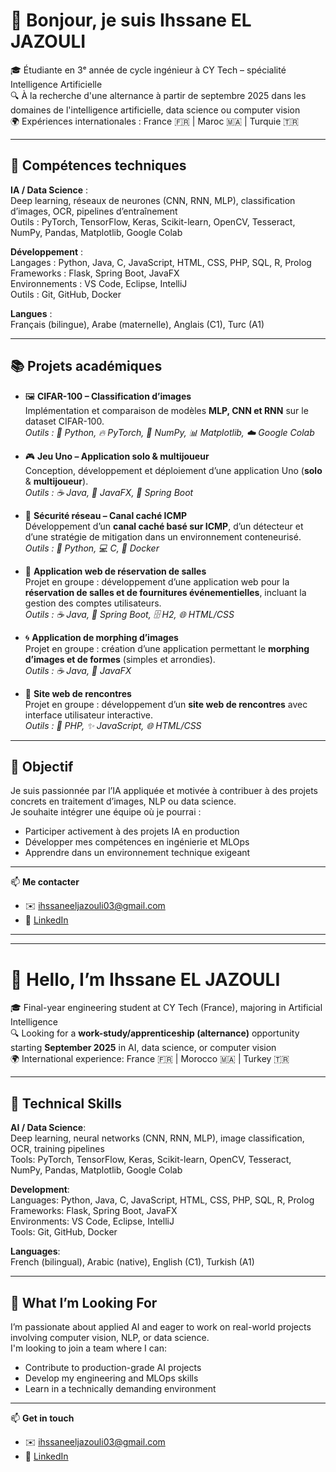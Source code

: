 # 👋 Bonjour, je suis Ihssane EL JAZOULI

🎓 Étudiante en 3ᵉ année de cycle ingénieur à CY Tech – spécialité Intelligence Artificielle  
🔍 À la recherche d'une alternance à partir de septembre 2025 dans les domaines de l'intelligence artificielle, data science ou computer vision  
🌍 Expériences internationales : France 🇫🇷 | Maroc 🇲🇦 | Turquie 🇹🇷

---

## 🧠 Compétences techniques

**IA / Data Science** :  
Deep learning, réseaux de neurones (CNN, RNN, MLP), classification d’images, OCR, pipelines d’entraînement  
Outils : PyTorch, TensorFlow, Keras, Scikit-learn, OpenCV, Tesseract, NumPy, Pandas, Matplotlib, Google Colab

**Développement** :  
Langages : Python, Java, C, JavaScript, HTML, CSS, PHP, SQL, R, Prolog  
Frameworks : Flask, Spring Boot, JavaFX  
Environnements : VS Code, Eclipse, IntelliJ  
Outils : Git, GitHub, Docker

**Langues** :  
Français (bilingue), Arabe (maternelle), Anglais (C1), Turc (A1)

---
## 📚 Projets académiques  

- 🖼️ **CIFAR-100 – Classification d’images**  
  Implémentation et comparaison de modèles **MLP, CNN et RNN** sur le dataset CIFAR-100.  
  *Outils : 🐍 Python, 🔥 PyTorch, 🔢 NumPy, 📊 Matplotlib, ☁️ Google Colab*  

- 🎮 **Jeu Uno – Application solo & multijoueur**  
  Conception, développement et déploiement d’une application Uno (**solo** & **multijoueur**).  
  *Outils : ☕ Java, 🎨 JavaFX, 🌱 Spring Boot*  

- 🔐 **Sécurité réseau – Canal caché ICMP**  
  Développement d’un **canal caché basé sur ICMP**, d’un détecteur et d’une stratégie de mitigation dans un environnement conteneurisé.  
  *Outils : 🐍 Python, 💻 C, 🐳 Docker*  

- 🏢 **Application web de réservation de salles**  
  Projet en groupe : développement d’une application web pour la **réservation de salles et de fournitures événementielles**, incluant la gestion des comptes utilisateurs.  
  *Outils : ☕ Java, 🌱 Spring Boot, 🗄️ H2, 🌐 HTML/CSS*  

- 🌀 **Application de morphing d’images**  
  Projet en groupe : création d’une application permettant le **morphing d’images et de formes** (simples et arrondies).  
  *Outils : ☕ Java, 🎨 JavaFX*  

- 💌 **Site web de rencontres**  
  Projet en groupe : développement d’un **site web de rencontres** avec interface utilisateur interactive.  
  *Outils : 🐘 PHP, ✨ JavaScript, 🌐 HTML/CSS*
  
---

## 🎯 Objectif

Je suis passionnée par l’IA appliquée et motivée à contribuer à des projets concrets en traitement d’images, NLP ou data science.  
Je souhaite intégrer une équipe où je pourrai :  
- Participer activement à des projets IA en production  
- Développer mes compétences en ingénierie et MLOps  
- Apprendre dans un environnement technique exigeant

---

📫 **Me contacter**  
- ✉️ ihssaneeljazouli03@gmail.com  
- 🔗 [LinkedIn](https://www.linkedin.com/in/ihssane-el-jazouli)  

---

---

# 👋 Hello, I’m Ihssane EL JAZOULI

🎓 Final-year engineering student at CY Tech (France), majoring in Artificial Intelligence  
🔍 Looking for a **work-study/apprenticeship (alternance)** opportunity starting **September 2025** in AI, data science, or computer vision  
🌍 International experience: France 🇫🇷 | Morocco 🇲🇦 | Turkey 🇹🇷

---

## 🧠 Technical Skills

**AI / Data Science**:  
Deep learning, neural networks (CNN, RNN, MLP), image classification, OCR, training pipelines  
Tools: PyTorch, TensorFlow, Keras, Scikit-learn, OpenCV, Tesseract, NumPy, Pandas, Matplotlib, Google Colab

**Development**:  
Languages: Python, Java, C, JavaScript, HTML, CSS, PHP, SQL, R, Prolog  
Frameworks: Flask, Spring Boot, JavaFX  
Environments: VS Code, Eclipse, IntelliJ  
Tools: Git, GitHub, Docker

**Languages**:  
French (bilingual), Arabic (native), English (C1), Turkish (A1)

---

## 🎯 What I’m Looking For

I’m passionate about applied AI and eager to work on real-world projects involving computer vision, NLP, or data science.  
I'm looking to join a team where I can:  
- Contribute to production-grade AI projects  
- Develop my engineering and MLOps skills  
- Learn in a technically demanding environment

---

📫 **Get in touch**  
- ✉️ ihssaneeljazouli03@gmail.com  
- 🔗 [LinkedIn](https://www.linkedin.com/in/ihssane-el-jazouli)  
